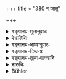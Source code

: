 +++
title = "380 न जातु"

+++

<details><summary>गङ्गानथ-मूलानुवादः</summary>

Verily he shall not kill the Brāhmaṇa, even though he be steeped in all crimes; he should banish him from the kingdom, with all his property and unhurt.—(380).
</details>

<details><summary>मेधातिथिः</summary>

**सर्वपापेष्व्** इति प्रकरणविधौ न केवलं संग्रहणे ब्राह्मणो न हन्यते, यावद् अन्येष्व् अप्य् अपराधेषु । **अपि**शब्दो युगपत् सर्वपापकार्य् अपि **ब्राह्मणो न जातु** कदाचिद् धन्तव्यः । किं तर्हि, तस्य पापकारिणः कर्तव्यम् । **राष्ट्राद् एनं** विषयाद् ब्राह्मणं **बहिः कुर्यान्** निर्वासयेत् । **समग्रधनं** सर्वस्वसहितम्, **अक्षतम्** अक्षतशरीरम् । धनम् अप्य् अस्य नापहर्तव्यम् । कथं तर्हि दण्डो ब्राह्मणस्य ।

- <u>केचिद्</u> आहुः । निर्वासने त्व् आधीयमानं सधनं निर्वास्य धनदण्डं प्रतिषेधति ।

<u>अन्ये</u> तु **समग्रधनं**[^२९५] हृतसर्वस्वं कृत्वा निर्वास्यत इति मन्यन्ते ॥ ८.३८० ॥
</details>

<details><summary>गङ्गानथ-भाष्यानुवादः</summary>

‘*In all crimes*.’—What is said here should not, on the strength of context, be taken as applying to ‘adultery’ only; it pertains to other crimes also.

‘*Even*’—This term means that even though the Brāhmaṇa may have committed all the crimes simultaneously, he should never be made to suffer the death-penalty.

“What then should be done to the criminal?”

The king shall ‘*banish him*’—send him away—‘*from the kingdom*’—out of his realm;—‘*with all his property*’—along with all his belongings;—‘*unhurt*’—in body.

“If the property even is not to be confiscated, what would be the punishment to the Brāhmaṇa?”

Some people say that when the text distinctly says that the man is to be banished ‘with his property,’ it is clear that it forbids the imposition of fine. Others however explain the words ‘banished with his property’ to mean that he shall be banished after all his property has been confiscated.—(380)
</details>

<details><summary>गङ्गानथ-टिप्पन्यः</summary>

This verse is quoted in *Aparārka* (p. 681), to the effect that even
though actual death has been prohibited as a penalty for the Brāhmaṇa,
yet there are other penalties which are equal to, and substitutes for,
that penalty;—again on p. 842, where it notes that the banishment here
laid down is meant for cases other than the ‘mortal offences.’

It is quoted in *Vivādaratnākara* (p. 682);—in *Mitākṣarā* (2.81), which
remarks that corporeal punishment is never to be inflicted on the
Brāhmaṇa; this is the general law laid down here; and again on 3.267;—in
*Vyavahāra-Bālambhaṭṭī* (p. 115);—and in *Prāyaścittaviveka*. (p. 183),
to the effect that for the Brāhmaṇa there is no death-penalty.
</details>

<details><summary>गङ्गानथ-तुल्य-वाक्यानि</summary>

**(verses 8.379-381)  
**

See Comparative notes for [Verse
8.379].
</details>

<details><summary>भारुचिः</summary>

_अस्यार्थवादः_ ।
</details>

<details><summary>Bühler</summary>

380	Let him never slay a Brahmana, though he have committed all (possible) crimes; let him banish such an (offender), leaving all his property (to him) and (his body) unhurt.
</details>
